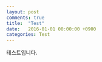 ```yaml
---
layout: post
comments: true
title:  "Test"
date:   2016-01-01 00:00:00 +0900
categories: Test
---
```


테스트입니다.
